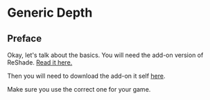 
# Generic Depth

## Preface

Okay, let's talk about the basics. You will need the add-on version of ReShade. [Read it here.](reshadeversions.md)

Then you will need to download the add-on it self [here](https://discord.com/channels/305472403977404416/1081018051526406195).

Make sure you use the correct one for your game.
